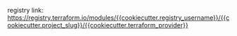 registry link: https://registry.terraform.io/modules/{{cookiecutter.registry_username}}/{{cookiecutter.project_slug}}/{{cookiecutter.terraform_provider}}
